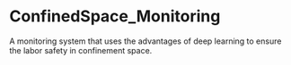# ConfinedSpace_Monitoring
A monitoring system that uses the advantages of deep learning to ensure the labor safety in confinement space.
